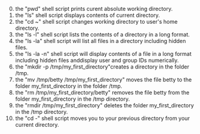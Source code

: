 0. the "pwd" shell script prints curent absolute working directory.
1. the "ls" shell script displays contents of current directory.
2. the "cd ~" shell script changes working directory to user's home directory.
3. the "ls -l" shell script lists the contents of a directory in a long format.
4. the "ls -la" shell script will list all files in a directory including hidden files.
5. the "ls -la -n" shell script will display contents of a file in a long format including hidden files anddisplay user and group IDs numerically.
6. the "mkdir -p /tmp/my_first_directory"creates a directory in the folder /tmp.
7. the "mv /tmp/betty /tmp/my_first_directory" moves the file betty to the folder my_first_directory in the folder /tmp.
8. the "rm /tmp/my_first_directory/betty" removes the file betty from the folder my_first_directory in the /tmp directory.
9. the "rmdir /tmp/my_first_directory" deletes the folder my_first_directory in the /tmp directory.
10. the "cd -" shell script moves you to your previous directory from your current directory.
